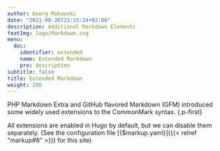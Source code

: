 ```yaml
---
author: Georg Makowski
date: "2021-08-26T21:15:24+02:00"
description: Additional Markdown Elements
featImg: logo/Markdown.svg
menu:
  doc:
    identifier: extended
    name: Extended Markdown
    pre: description
subtitle: false
title: Extended Markdown
weight: 200
---
```


PHP Markdown Extra and GitHub flavored Markdown (GFM) introduced some widely used extensions to the CommonMark syntax.
{.p-first} <!--more-->

All extensions are enabled in Hugo by default, but we can disable them separately. (See the configuration file [{$markup.yaml}]({{< relref "markup#8" >}}) for this site)
